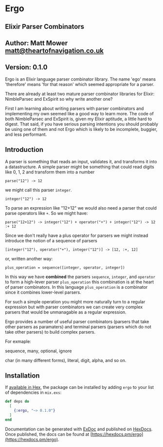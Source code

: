 # Ergo
## Elixir Parser Combinators
## Author: Matt Mower <matt@theartofnavigation.co.uk>
## Version: 0.1.0

Ergo is an Elixir language parser combinator library. The name 'ego' means 'therefore' means 'for that reason' which seemed appropriate for a parser.

There are already at least two mature parser combinator libraries for Elixir: NimbleParsec and ExSpirit so why write another one?

First I am learning about writing parsers with parser combinators and implementing my own seemed like a good way to learn more. The code of both NimbleParsec and ExSpirit is, given my Elixir aptitude, a little hard to digest. That said, if you have serious parsing intentions you should probably be using one of them and not Ergo which is likely to be incomplete, buggier, and less performant.

## Introduction

A parser is something that reads an input, validates it, and transforms it into a datastructure. A simple parser might be something that could read digits like 0, 1, 2 and transform them into a number

    parse("12") -> 12

we might call this parser `integer`.

    integer("12") -> 12
    
To parse an expression like "12+12" we would also need a parser that could parse operators like `+`. So we might have:

    parse("12+12") -> integer("12") + operator("+") + integer("12") -> 12 :+ 12
    
Since we don't really have a plus operator for parsers we might instead introduce the notion of a sequence of parsers

    [integer("12"), operator("+"), integer("12")] -> [12, :+, 12]
    
or, written another way:

    plus_operation = sequence([integer, operator, integer])
    
In this way we have __combined__ the parsers `sequence`, `integer`, and `operator` to form a high-lever parser `plus_operation` this combination is at the heart of parser combinators. In this language `plus_operation` is a combinator since it combines lower-level
parsers.

For such a simple operation you might more naturally turn to a regular expression but with parser combinators we can create very complex parsers that would be unmanagable as a regular expression.

Ergo provides a number of useful parser combinators (parsers that take other parsers as paramaters) and terminal parsers (parsers which do not take other parsers) to build complex parsers.

For exmaple:

sequence, many, optional, ignore

char (in many different forms), literal, digit, alpha, and so on.

## Installation

If [available in Hex](https://hex.pm/docs/publish), the package can be installed
by adding `ergo` to your list of dependencies in `mix.exs`:

```elixir
def deps do
  [
    {:ergo, "~> 0.1.0"}
  ]
end
```

Documentation can be generated with [ExDoc](https://github.com/elixir-lang/ex_doc)
and published on [HexDocs](https://hexdocs.pm). Once published, the docs can
be found at [https://hexdocs.pm/ergo](https://hexdocs.pm/ergo).
